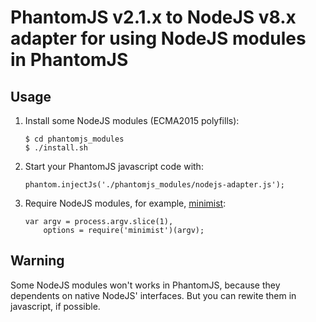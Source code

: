 # PhantomJS v2.1.x to NodeJS v8.x adapter for using NodeJS modules in PhantomJS

## Usage

1) Install some NodeJS modules (ECMA2015 polyfills):

    ```
    $ cd phantomjs_modules
    $ ./install.sh
    ```
  
2) Start your PhantomJS javascript code with:

    `phantom.injectJs('./phantomjs_modules/nodejs-adapter.js');`
    
3) Require NodeJS modules, for example, [minimist](https://github.com/substack/minimist):

    ```
    var argv = process.argv.slice(1), 
        options = require('minimist')(argv);
    ```
## Warning

Some NodeJS modules won't works in PhantomJS, because they dependents on native NodeJS' interfaces.
But you can rewite them in javascript, if possible.
